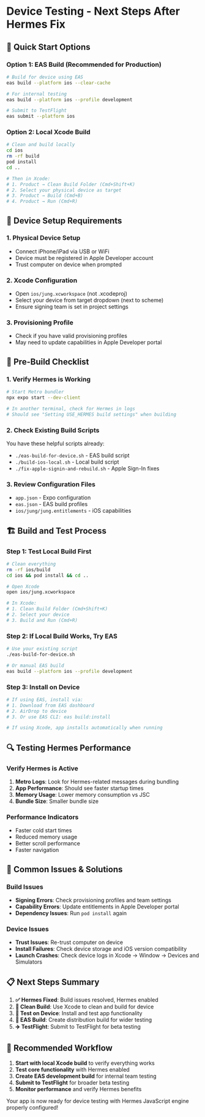 # Device Testing - Next Steps After Hermes Fix

## 🚀 Quick Start Options

### Option 1: EAS Build (Recommended for Production)
```bash
# Build for device using EAS
eas build --platform ios --clear-cache

# For internal testing
eas build --platform ios --profile development

# Submit to TestFlight
eas submit --platform ios
```

### Option 2: Local Xcode Build
```bash
# Clean and build locally
cd ios
rm -rf build
pod install
cd ..

# Then in Xcode:
# 1. Product → Clean Build Folder (Cmd+Shift+K)
# 2. Select your physical device as target
# 3. Product → Build (Cmd+B)
# 4. Product → Run (Cmd+R)
```

## 📱 Device Setup Requirements

### 1. Physical Device Setup
- Connect iPhone/iPad via USB or WiFi
- Device must be registered in Apple Developer account
- Trust computer on device when prompted

### 2. Xcode Configuration
- Open `ios/jung.xcworkspace` (not .xcodeproj)
- Select your device from target dropdown (next to scheme)
- Ensure signing team is set in project settings

### 3. Provisioning Profile
- Check if you have valid provisioning profiles
- May need to update capabilities in Apple Developer portal

## 🔧 Pre-Build Checklist

### 1. Verify Hermes is Working
```bash
# Start Metro bundler
npx expo start --dev-client

# In another terminal, check for Hermes in logs
# Should see "Setting USE_HERMES build settings" when building
```

### 2. Check Existing Build Scripts
You have these helpful scripts already:
- `./eas-build-for-device.sh` - EAS build script
- `./build-ios-local.sh` - Local build script
- `./fix-apple-signin-and-rebuild.sh` - Apple Sign-In fixes

### 3. Review Configuration Files
- `app.json` - Expo configuration
- `eas.json` - EAS build profiles
- `ios/jung/jung.entitlements` - iOS capabilities

## 🏗️ Build and Test Process

### Step 1: Test Local Build First
```bash
# Clean everything
rm -rf ios/build
cd ios && pod install && cd ..

# Open Xcode
open ios/jung.xcworkspace

# In Xcode:
# 1. Clean Build Folder (Cmd+Shift+K)
# 2. Select your device
# 3. Build and Run (Cmd+R)
```

### Step 2: If Local Build Works, Try EAS
```bash
# Use your existing script
./eas-build-for-device.sh

# Or manual EAS build
eas build --platform ios --profile development
```

### Step 3: Install on Device
```bash
# If using EAS, install via:
# 1. Download from EAS dashboard
# 2. AirDrop to device
# 3. Or use EAS CLI: eas build:install

# If using Xcode, app installs automatically when running
```

## 🔍 Testing Hermes Performance

### Verify Hermes is Active
1. **Metro Logs**: Look for Hermes-related messages during bundling
2. **App Performance**: Should see faster startup times
3. **Memory Usage**: Lower memory consumption vs JSC
4. **Bundle Size**: Smaller bundle size

### Performance Indicators
- Faster cold start times
- Reduced memory usage
- Better scroll performance
- Faster navigation

## 🐛 Common Issues & Solutions

### Build Issues
- **Signing Errors**: Check provisioning profiles and team settings
- **Capability Errors**: Update entitlements in Apple Developer portal
- **Dependency Issues**: Run `pod install` again

### Device Issues
- **Trust Issues**: Re-trust computer on device
- **Install Failures**: Check device storage and iOS version compatibility
- **Launch Crashes**: Check device logs in Xcode → Window → Devices and Simulators

## 📋 Next Steps Summary

1. **✅ Hermes Fixed**: Build issues resolved, Hermes enabled
2. **🔄 Clean Build**: Use Xcode to clean and build for device
3. **📱 Test on Device**: Install and test app functionality
4. **🚀 EAS Build**: Create distribution build for wider testing
5. **✈️ TestFlight**: Submit to TestFlight for beta testing

## 🎯 Recommended Workflow

1. **Start with local Xcode build** to verify everything works
2. **Test core functionality** with Hermes enabled
3. **Create EAS development build** for internal team testing
4. **Submit to TestFlight** for broader beta testing
5. **Monitor performance** and verify Hermes benefits

Your app is now ready for device testing with Hermes JavaScript engine properly configured!
